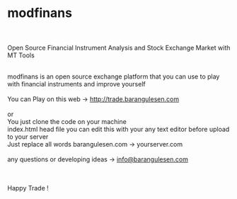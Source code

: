 # modfinans<br><br>
Open Source Financial Instrument Analysis and Stock Exchange Market with MT Tools<br><br>

modfinans is an open source exchange platform that you can use to play with financial instruments and improve yourself
<br><br>
You can Play on this web -> http://trade.barangulesen.com <br><br>
or <br>
You just clone the code on your machine <br>
index.html head file you can edit this with your any text editor before upload to your server <br>
Just replace all words barangulesen.com  -> yourserver.com <br>
<br>
any questions or developing ideas -> info@barangulesen.com

<br>
<br>
Happy Trade ! 





